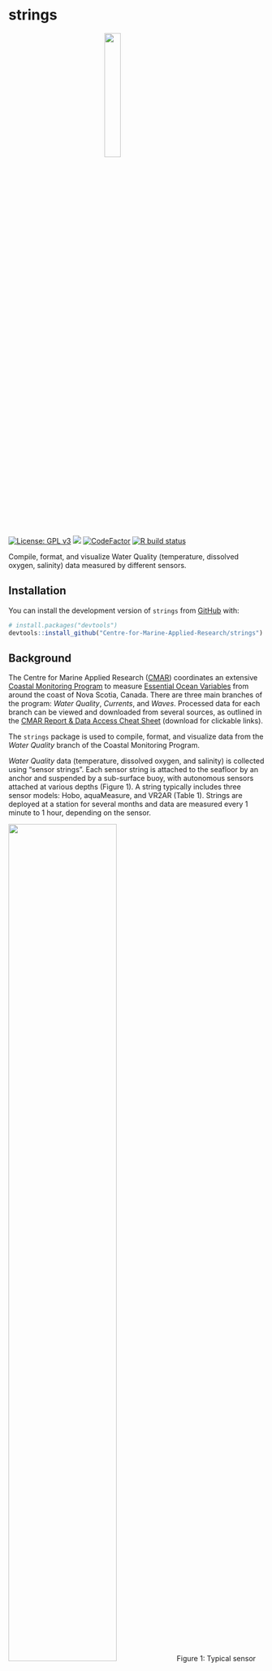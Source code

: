 
<!-- README.md is generated from README.Rmd. Please edit that file -->

# strings

<img src="https://github.com/Centre-for-Marine-Applied-Research/strings/blob/master/man/figures/README-strings_hex.png" width="25%" style="display: block; margin: auto;" />

<!-- badges: start -->

[![License: GPL
v3](https://img.shields.io/badge/License-GPLv3-blue.svg)](https://www.gnu.org/licenses/gpl-3.0)
[![](https://img.shields.io/badge/devel%20version-2.1.0-blue.svg)](https://github.com/centre-for-marine-applied-research/strings)
[![CodeFactor](https://www.codefactor.io/repository/github/centre-for-marine-applied-research/strings/badge)](https://www.codefactor.io/repository/github/centre-for-marine-applied-research/strings)
[![R build
status](https://github.com/centre-for-marine-applied-research/strings/workflows/R-CMD-check/badge.svg)](https://github.com/centre-for-marine-applied-research/strings/actions)

<!-- badges: end -->

Compile, format, and visualize Water Quality (temperature, dissolved
oxygen, salinity) data measured by different sensors.

## Installation

You can install the development version of `strings` from
[GitHub](https://github.com/) with:

``` r
# install.packages("devtools")
devtools::install_github("Centre-for-Marine-Applied-Research/strings")
```

## Background

The Centre for Marine Applied Research ([CMAR](https://cmar.ca/))
coordinates an extensive [Coastal Monitoring
Program](https://cmar.ca/coastal-monitoring-program/) to measure
[Essential Ocean
Variables](https://www.goosocean.org/index.php?option=com_content&view=article&id=14&Itemid=114)
from around the coast of Nova Scotia, Canada. There are three main
branches of the program: *Water Quality*, *Currents*, and *Waves*.
Processed data for each branch can be viewed and downloaded from several
sources, as outlined in the [CMAR Report & Data Access Cheat
Sheet](https://github.com/Centre-for-Marine-Applied-Research/strings/blob/master/man/figures/README-access-cheatsheet.pdf)
(download for clickable links).

The `strings` package is used to compile, format, and visualize data
from the *Water Quality* branch of the Coastal Monitoring Program.

*Water Quality* data (temperature, dissolved oxygen, and salinity) is
collected using “sensor strings”. Each sensor string is attached to the
seafloor by an anchor and suspended by a sub-surface buoy, with
autonomous sensors attached at various depths (Figure 1). A string
typically includes three sensor models: Hobo, aquaMeasure, and VR2AR
(Table 1). Strings are deployed at a station for several months and data
are measured every 1 minute to 1 hour, depending on the sensor.

<img src="https://github.com/Centre-for-Marine-Applied-Research/strings/blob/master/man/figures/README-fig1.png" width="65%" />
Figure 1: Typical sensor string configuration (not to scale).

<br> <br>

After retrieval, data from each sensor is exported to a separate csv
file using manufacturer-specific software. Each type of sensor generates
a data file with unique columns and header fields, which poses a
significant challenge for compiling all data from a deployment into a
single format for analysis.

The `strings` package was originally built to address this challenge,
and now offers functions to compile, format, convert units, and
visualize sensor string data.

`strings` was developed specifically to streamline CMAR’s workflow, but
is flexible enough that other users can apply it to process data from
the accepted sensors (Table 1). Refer to the vignettes for more detail.

| Sensor (link to spec sheet)                                                                                                      | Variable(s) Measured          |
|:---------------------------------------------------------------------------------------------------------------------------------|:------------------------------|
| [HOBO Pro V2](https://www.onsetcomp.com/datasheet/U22-001)                                                                       | Temperature                   |
| [HOBO DO](https://www.onsetcomp.com/datasheet/U26-001)                                                                           | Temperature, Dissolved Oxygen |
| [aquaMeasure DOT](https://www.innovasea.com/wp-content/uploads/2021/07/Innovasea-Aquaculture-Intelligence-Spec-Sheet-062221.pdf) | Temperature, Dissolved Oxygen |
| [aquaMeasure SAL](https://www.innovasea.com/wp-content/uploads/2021/07/Innovasea-Aquaculture-Intelligence-Spec-Sheet-062221.pdf) | Temperature, Salinity         |
| [VR2AR](https://www.innovasea.com/wp-content/uploads/2021/06/Innovasea-Fish-Tracking-vr2ar-data-sheet-0621.pdf)                  | Temperature                   |

For more information on *Water Quality* data collection and processing,
visit the [CMAR Water Quality Data Collection & Processing Cheat
Sheet](https://github.com/Centre-for-Marine-Applied-Research/strings/blob/master/man/figures/README-workflow-cheatsheet.pdf)
(download for clickable links).

## Example

``` r
library(strings)
library(readr)
```

Consider a string deployed from May 31, 2019 to October 19, 2019 with
three sensors:

<table>
<thead>
<tr>
<th style="text-align:left;">
Sensor
</th>
<th style="text-align:center;">
Serial #
</th>
<th style="text-align:center;">
Depth
</th>
</tr>
</thead>
<tbody>
<tr>
<td style="text-align:left;">
HOBO Pro V2
</td>
<td style="text-align:center;">
10755220
</td>
<td style="text-align:center;">
2
</td>
</tr>
<tr>
<td style="text-align:left;">
aquaMeasure DOT
</td>
<td style="text-align:center;">
670364
</td>
<td style="text-align:center;">
5
</td>
</tr>
<tr>
<td style="text-align:left;">
VR2AR
</td>
<td style="text-align:center;">
547109
</td>
<td style="text-align:center;">
15
</td>
</tr>
</tbody>
</table>

### Raw data files

The data from each sensor is exported to a separate csv file, each with
manufacturer-specific columns.

Import raw data files:

``` r
path <- system.file("extdata", package = "strings")

hobo_raw <- read_csv(paste0(path, "/HOBO/10755220.csv"))
#> New names:
#> * `` -> ...4
#> Rows: 3408 Columns: 8
#> -- Column specification --------------------------------------------------------
#> Delimiter: ","
#> chr (3): Date Time, GMT+00:00, Stopped (LGR S/N: 10755220), End Of File (LGR...
#> dbl (2): #, Temp, °C (LGR S/N: 10755220, SEN S/N: 10755220)
#> lgl (3): ...4, Coupler Attached (LGR S/N: 10755220), Host Connected (LGR S/N...
#> 
#> i Use `spec()` to retrieve the full column specification for this data.
#> i Specify the column types or set `show_col_types = FALSE` to quiet this message.

aquaMeasure_raw <- read_csv(paste0(path, "/aquaMeasure/aquaMeasure-670364_2019-10-19_UTC.csv"))
#> Rows: 8482 Columns: 5
#> -- Column specification --------------------------------------------------------
#> Delimiter: ","
#> chr (3): Timestamp(UTC), Sensor, Record Type
#> dbl (2): Dissolved Oxygen, Temperature
#> 
#> i Use `spec()` to retrieve the full column specification for this data.
#> i Specify the column types or set `show_col_types = FALSE` to quiet this message.

vemco_raw <-  read_csv(paste0(path, "/Vemco/Vemco_Borgles_Island_2019_05_30.csv"))
#> Rows: 2322 Columns: 4
#> -- Column specification --------------------------------------------------------
#> Delimiter: ","
#> chr (3): Date and Time (UTC), Receiver, Description
#> dbl (1): Data
#> 
#> i Use `spec()` to retrieve the full column specification for this data.
#> i Specify the column types or set `show_col_types = FALSE` to quiet this message.
```

Examine the first rows of each raw data file:

Raw Hobo data

``` r
head(hobo_raw)
#> # A tibble: 6 x 8
#>     `#` `Date Time, GMT+00:00` `Temp, °C (LGR S/N: 1~ ...4  `Coupler Attached (~
#>   <dbl> <chr>                                   <dbl> <lgl> <lgl>               
#> 1     1 2019-05-30 18:00                        12.2  NA    NA                  
#> 2     2 2019-05-30 19:00                         7.87 NA    NA                  
#> 3     3 2019-05-30 20:00                         6.58 NA    NA                  
#> 4     4 2019-05-30 21:00                         6.66 NA    NA                  
#> 5     5 2019-05-30 22:00                         6.66 NA    NA                  
#> 6     6 2019-05-30 23:00                         7.29 NA    NA                  
#> # ... with 3 more variables: Host Connected (LGR S/N: 10755220) <lgl>,
#> #   Stopped (LGR S/N: 10755220) <chr>, End Of File (LGR S/N: 10755220) <chr>
```

Raw aquaMeasure data

``` r
head(aquaMeasure_raw)
#> # A tibble: 6 x 5
#>   `Timestamp(UTC)`        Sensor     `Record Type`  `Dissolved Oxyg~ Temperature
#>   <chr>                   <chr>      <chr>                     <dbl>       <dbl>
#> 1 352s after startup (ti~ aquaMeasu~ Dissolved Oxy~             101.          NA
#> 2 1691s after startup (t~ aquaMeasu~ Dissolved Oxy~             100.          NA
#> 3 3015s after startup (t~ aquaMeasu~ Dissolved Oxy~             100.          NA
#> 4 4346s after startup (t~ aquaMeasu~ Dissolved Oxy~             101.          NA
#> 5 5690s after startup (t~ aquaMeasu~ Dissolved Oxy~             101.          NA
#> 6 364s after startup (ti~ aquaMeasu~ Dissolved Oxy~             101.          NA
```

Raw Vemco data

``` r
head(vemco_raw)
#> # A tibble: 6 x 4
#>   `Date and Time (UTC)` Receiver     Description  Data
#>   <chr>                 <chr>        <chr>       <dbl>
#> 1 2019-05-30 20:00      VR2AR-547109 Temperature   4.2
#> 2 2019-05-31 0:02       VR2AR-547109 Temperature   4.6
#> 3 2019-05-31 0:07       VR2AR-547109 Temperature   4.6
#> 4 2019-05-31 0:12       VR2AR-547109 Temperature   4.6
#> 5 2019-05-31 0:17       VR2AR-547109 Temperature   4.7
#> 6 2019-05-31 0:22       VR2AR-547109 Temperature   4.6
```

Data from each sensor is exported in a slightly different layout, making
it difficult to work with and analyze all of the data from a single
deployment.

### Compile and format with `strings`

Compile data from the 3 sensors using `strings::compile_all_data()`:

``` r
deployment <- data.frame(START = "2019-05-30", END = "2019-10-19")

serial.table.HOBO <- data.frame(SENSOR = "HOBO-10755220", DEPTH = "2m")
serial.table.aM <- data.frame(SENSOR = "aquaMeasure-670364", DEPTH = "5m")
depth.vemco <- "15m"

#Compile data from a single deployment
ALL_data <- compile_all_data(
  path = path,
  deployment.range = deployment,
  area.name = area,
  # hobo
  serial.table.HOBO = serial.table.HOBO,
  # aquaMeasure
  serial.table.aM = serial.table.aM,
  # vemco
  depth.vemco = depth.vemco
)
#> New names:
#> * `` -> ...4
#> * `` -> ...5
#> * `` -> ...6
#> * `` -> ...7
#> * `` -> ...8
#> New names:
#> * `` -> ...4
#> [1] "HOBO data compiled"
#> [1] "found Temperature in file aquaMeasure-670364_2019-10-19_UTC.csv"     
#> [2] "found Dissolved Oxygen in file aquaMeasure-670364_2019-10-19_UTC.csv"
#> [1] "aquaMeasure data compiled"
#> [1] "Vemco data compiled: Temperature"

head(tibble(ALL_data), n = 10)
#> # A tibble: 10 x 8
#>    TIMESTAMP.x    PLACEHOLDER.x   TIMESTAMP.x.x   PLACEHOLDER.x.x  TIMESTAMP.y  
#>    <chr>          <chr>           <chr>           <chr>            <chr>        
#>  1 2019-May-30 t~ 2019-May-30 to~ 2019-May-30 to~ 2019-May-30 to ~ 2019-May-30 ~
#>  2 HOBO-10755220  HOBO-10755220   aquaMeasure-67~ aquaMeasure-670~ aquaMeasure-~
#>  3 Temperature-2m Temperature-2m  Temperature-5m  Temperature-5m   Dissolved Ox~
#>  4 Date Time, GM~ Temp, °C        Timestamp(UTC)  Temperature      Timestamp(UT~
#>  5 2019-05-30 18~ 12.243          2019-05-30 01:~ 5.5              2019-05-30 0~
#>  6 2019-05-30 19~ 7.87            2019-05-30 04:~ 5.6              2019-05-30 0~
#>  7 2019-05-30 20~ 6.585           2019-05-30 07:~ 5.92             2019-05-30 0~
#>  8 2019-05-30 21~ 6.661           2019-05-30 11:~ 5.88             2019-05-30 1~
#>  9 2019-05-30 22~ 6.661           2019-05-30 14:~ 6.26             2019-05-30 1~
#> 10 2019-05-30 23~ 7.293           2019-05-30 18:~ 12.62            2019-05-30 1~
#> # ... with 3 more variables: PLACEHOLDER.y <chr>, TIMESTAMP.y.y <chr>,
#> #   PLACEHOLDER.y.y <chr>
```

The data is compiled in a “wide” format, with metadata in the first four
rows indicating the deployment period, the sensor serial number, the
variable and depth of the sensor, and the timezone of the timestamps.

The remaining columns alternate between timestamp (in the format “Y-m-d
H:M:S”) and variable value (rounded to three decimal places). Sensors
can be initialized at different times and record on different intervals,
so values in a single row do not necessarily correspond to the same
timestamp.

This format is an artifact of the former compiling process and will be
removed for future versions of the package. The format is convenient for
human readers, who can quickly scan the metadata to determine the number
of sensors deployed, the depths of deployment, etc. However, this format
is less convenient for analysis. The data frame should be converted to a
“tidy” format using `strings::convert_to_tidydata()` prior to analysis.

``` r
ALL_tidy <- convert_to_tidydata(ALL_data)


head(tibble(ALL_tidy))
#> # A tibble: 6 x 6
#>   DEPLOYMENT_PERIOD          SENSOR    TIMESTAMP           VARIABLE  DEPTH VALUE
#>   <chr>                      <chr>     <dttm>              <chr>     <ord> <dbl>
#> 1 2019-May-30 to 2019-Oct-19 HOBO-107~ 2019-05-30 18:00:00 Temperat~ 2     12.2 
#> 2 2019-May-30 to 2019-Oct-19 HOBO-107~ 2019-05-30 19:00:00 Temperat~ 2      7.87
#> 3 2019-May-30 to 2019-Oct-19 HOBO-107~ 2019-05-30 20:00:00 Temperat~ 2      6.58
#> 4 2019-May-30 to 2019-Oct-19 HOBO-107~ 2019-05-30 21:00:00 Temperat~ 2      6.66
#> 5 2019-May-30 to 2019-Oct-19 HOBO-107~ 2019-05-30 22:00:00 Temperat~ 2      6.66
#> 6 2019-May-30 to 2019-Oct-19 HOBO-107~ 2019-05-30 23:00:00 Temperat~ 2      7.29
```

`ALL_tidy` as 6 columns:

-   `DEPLOYMENT_RANGE`: The deployment and retrieval dates (character)
-   `SENSOR`: The sensor that recorded the measurement (character)
-   `TIMESTAMP`: The timestamp of the measurement (POSIXct)
-   `VARIABLE`: The parameter measured (Temperature, Dissolved Oxygen,
    or Salinity) (character)
-   `DEPTH`: The depth of the sensor (ordered factor)
-   `VALUE:` The value of the measurement (numeric)

`ALL_tidy` can be plotted with `plot_variables_at_depth()`:

``` r
plot_variables_at_depth(ALL_tidy)  
#> Warning: Removed 7 rows containing missing values (geom_point).
```

![](man/figures/README-fig2-1.png)<!-- -->

If the figure needs to be modified, it may be more convenient to plot
using `ggplot_variables_at_depth`:

``` r
library(ggplot2)
library(lubridate)
#> 
#> Attaching package: 'lubridate'
#> The following objects are masked from 'package:base':
#> 
#>     date, intersect, setdiff, union

ggplot_variables_at_depth(ALL_tidy) +
  geom_vline(xintercept = as_datetime("2019-07-01"), colour = "red")
```

![](man/figures/README-fig3-1.png)<!-- -->
